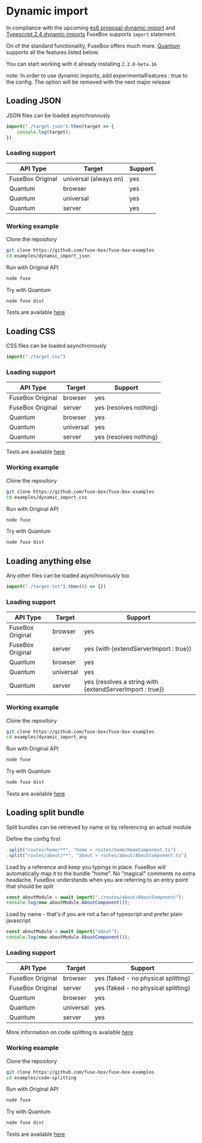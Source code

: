 # Dynamic import

In compliance with the upcoming [es6 proposal-dynamic-import](https://github.com/tc39/proposal-dynamic-import) and [Typescript 2.4 dynamic imports](https://github.com/Microsoft/TypeScript/wiki/Roadmap#24-june-2017) FuseBox supports `import` statement.

On of the standard functionality, FuseBox offers much more. [Quantum](/page/quantum) supports all the features listed below.

You can start working with it already installing `2.2.0-beta.16`

note: In order to use dynamic imports, add experimentalFeatures : true to the config. The option will be removed with the next major release

## Loading JSON

JSON files can be loaded asynchronously

```js
import("./target.json").then(target => {
    console.log(target);
})
```

### Loading support

| API Type  | Target | Support |
| ------------- | ------------- | -------- |
| FuseBox Original  | universal (always on)  | yes
| Quantum  | browser  | yes
| Quantum  | universal  | yes
| Quantum  | server  | yes

### Working example

Clone the repository
```bash
git clone https://github.com/fuse-box/fuse-box-examples
cd examples/dynamic_import_json
```

Run with Original API

```bash
node fuse
```

Try with Quantum

```bash
node fuse dist
```

Tests are available [here](https://github.com/fuse-box/fuse-box/blob/master/src/tests/dynamic_imports_test/ImportDynamicJSON.test.ts)

## Loading CSS

CSS files can be loaded asynchronously

```js
import("./target.css")
```

### Loading support

| API Type  | Target | Support |
| ------------- | ------------- | -------- |
| FuseBox Original  | browser  | yes
| FuseBox Original  | server | yes (resolves nothing)
| Quantum  | browser  | yes
| Quantum  | universal  | yes
| Quantum  | server  | yes (resolves nothing)


Tests are available [here](https://github.com/fuse-box/fuse-box/blob/master/src/tests/dynamic_imports_test/ImportDynamicCSS.test.ts)

### Working example

Clone the repository
```bash
git clone https://github.com/fuse-box/fuse-box-examples
cd examples/dynamic_import_css
```

Run with Original API

```bash
node fuse
```

Try with Quantum

```bash
node fuse dist
```



## Loading anything else

Any other files can be loaded asynchronously too

```js
import("./target.txt").then(() => {})
```

### Loading support

| API Type  | Target | Support |
| ------------- | ------------- | -------- |
| FuseBox Original  | browser  | yes
| FuseBox Original  | server | yes (with {extendServerImport : true})
| Quantum  | browser  | yes
| Quantum  | universal  | yes
| Quantum  | server  | yes (resolves a string with {extendServerImport : true})


### Working example

Clone the repository
```bash
git clone https://github.com/fuse-box/fuse-box-examples
cd examples/dynamic_import_any
```

Run with Original API

```bash
node fuse
```

Try with Quantum

```bash
node fuse dist
```

Tests are available [here](https://github.com/fuse-box/fuse-box/blob/master/src/tests/dynamic_imports_test/ImportDynamicAnythingElse.test.ts)


## Loading split bundle

Split bundles can be retrieved by name or by referencing an actual module

Define the config first

```js
.split("routes/home/**", "home > routes/home/HomeComponent.ts")
.split("routes/about/**", "about > routes/about/AboutComponent.ts")
```
Load by a reference and keep you typings in place. FuseBox will automatically map it to the bundle "home".
No "magical" comments no extra headache. FuseBox understands when you are referring to an entry point that should be split

```js
const aboutModule = await import("./routes/about/AboutComponent");
console.log(new aboutModule.AboutComponent());
```

Load by name - that's if you are not a fan of typescript and prefer plain javascript

```js
const aboutModule = await import("about");
console.log(new aboutModule.AboutComponent());
```

### Loading support

| API Type  | Target | Support |
| ------------- | ------------- | -------- |
| FuseBox Original  | browser  | yes (faked - no physical splitting)
| FuseBox Original  | server | yes (faked - no physical splitting)
| Quantum  | browser  | yes
| Quantum  | universal  | yes
| Quantum  | server  | yes 


More information on code splitting is available [here](/page/code-splitting)

### Working example

Clone the repository
```bash
git clone https://github.com/fuse-box/fuse-box-examples
cd examples/code-splitting
```

Run with Original API

```bash
node fuse
```

Try with Quantum

```bash
node fuse dist
```


Tests are available [here](https://github.com/fuse-box/fuse-box/blob/master/src/tests/dynamic_imports_test/ImportDynamicSplitBundles.test.ts)